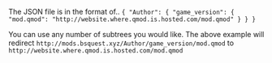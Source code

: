 The JSON file is in the format of..
`{
  "Author": {
    "game_version": {
      "mod.qmod": "http://website.where.qmod.is.hosted.com/mod.qmod"
    }
  }
}`

You can use any number of subtrees you would like. The above example will redirect
`http://mods.bsquest.xyz/Author/game_version/mod.qmod` to `http://website.where.qmod.is.hosted.com/mod.qmod`

